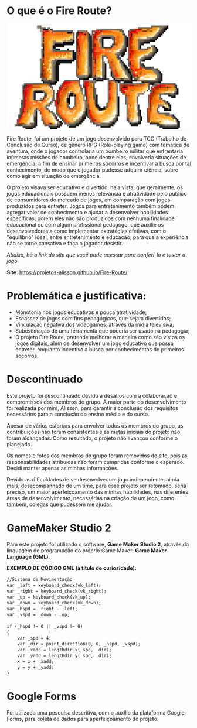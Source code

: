 # O que é o Fire Route?

<div align="center"><img src="spr_LOGO.png" width="546" height="288"/> </div> 

Fire Route, foi um projeto de um jogo desenvolvido para TCC (Trabalho de Conclusão de Curso), de gênero RPG (Role-playing game) com temática de aventura, onde o jogador controlaria um bombeiro militar que enfrentaria inúmeras missões de bombeiro, onde dentre elas, envolveria situações de emergência, a fim de ensinar primeiros socorros e incentivar a busca por tal conhecimento, de modo que o jogador pudesse adquirir ciência, sobre como agir em situação de emergência. 

O projeto visava ser educativo e divertido, haja vista, que geralmente, os jogos educacionais possuem menos relevância e atratividade pelo público de consumidores do mercado de jogos, em comparação com jogos produzidos para entreter. Jogos para entretenimento também podem agregar valor de conhecimento e ajudar a desenvolver habilidades específicas, porém eles não são produzidos com nenhuma finalidade educacional ou com algum profissional pedagogo, que auxilie os desenvolvedores a como implementar extratégias efetivas, com o "equilíbrio" ideal, entre entretenimento e educação, para que a experiência não se torne cansativa e faça o jogador desistir.

_Abaixo, há o link do site que você pode acessar para conferi-lo e testar o jogo_

**Site**:  https://projetos-alisson.github.io/Fire-Route/

# Problemática e justificativa:

<ul>
  <li>Monotonia nos jogos educativos e pouca atratividade; </li>
<li>Escassez de jogos com fins pedagógicos, que sejam divertidos;</li>
<li>Vinculação negativa dos videogames, através da mídia televisiva;</li>
<li>Subestimação de uma ferramenta que poderia ser usado na pedagogia;</li>
<li>O projeto Fire Route, pretende melhorar a maneira como são vistos os jogos digitais, além de desenvolver um jogo educativo que possa entreter, enquanto incentiva a busca por conhecimentos de primeiros socorros.</li>
</ul>

# Descontinuado

Este projeto foi descontinuado devido a desafios com a colaboração e compromissos dos membros do grupo. A maior parte do desenvolvimento foi realizada por mim, Alisson, para garantir a conclusão dos requisitos necessários para a conclusão do ensino médio e do curso.

Apesar de vários esforços para envolver todos os membros do grupo, as contribuições não foram consistentes e as metas iniciais do projeto não foram alcançadas. Como resultado, o projeto não avançou conforme o planejado.

Os nomes e fotos dos membros do grupo foram removidos do site, pois as responsabilidades atribuídas não foram cumpridas conforme o esperado. Decidi manter apenas as minhas informações.



Devido as dificuldades de se desenvolver um jogo independente, ainda mais, desacompanhado de um time, para esse projeto ser retomado, seria preciso, um maior aperfeiçoamento das minhas habilidades, nas diferentes áreas de desenvolvimento, necessárias na criação de um jogo, como também, colegas que pudessem me ajudar.

# GameMaker Studio 2

Para este projeto foi utilizado o software, **Game Maker Studio 2**, através da linguagem de programação do próprio Game Maker: **Game Maker Language** **(GML)**. 

**EXEMPLO DE CÓDIGO GML (à título de curiosidade):**

```
//Sistema de Movimentação
var _left = keyboard_check(vk_left);
var _right = keyboard_check(vk_right);
var _up = keyboard_check(vk_up);
var _down = keyboard_check(vk_down);
var _hspd = _right - _left;
var _vspd = _down - _up;

if (_hspd != 0 || _vspd != 0)
{
    var _spd = 4;
    var _dir = point_direction(0, 0, _hspd, _vspd);
    var _xadd = lengthdir_x(_spd, _dir);
    var _yadd = lengthdir_y(_spd, _dir);
    x = x + _xadd;
    y = y + _yadd;
}
```

# Google Forms
Foi utilizada uma pesquisa descritiva, com o auxílio da plataforma Google Forms, para coleta de dados para aperfeiçoamento do projeto. 




